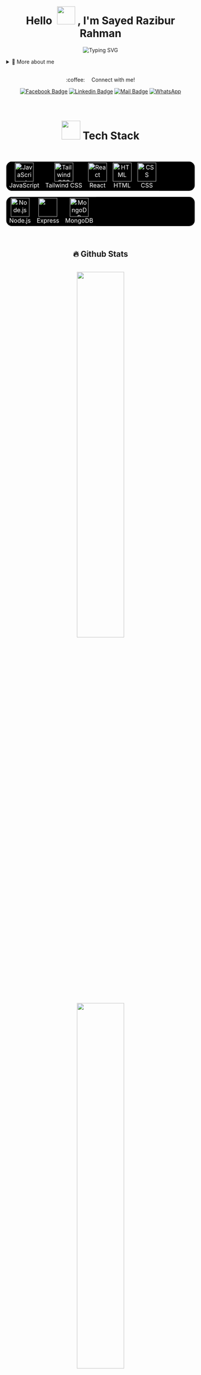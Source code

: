 <p>
<h1 align="center">Hello &nbsp;<a href="https://avipatilweb.ml/"><img src="https://github.com/KenanGain/KenanGain/blob/main/icons/wave.gif" width="48"></a> , I'm Sayed Razibur Rahman</h1>
<p align="center">
<img src="https://readme-typing-svg.herokuapp.com?font=Fira+Code&pause=1000&color=9400D3&center=true&vCenter=true&width=435&lines=Full-Stack+Developer" alt="Typing SVG" />
</p>

<div>
<details>
  <summary>🧑 More about me</summary>

- 🔭 I’m currently on a journey to build **great** things
- 🌱 I’m currently learning **everything** 🤓
- 👨‍💻 Check out my projects [here](https://github.com/SayedRazibur?tab=repositories)
- 💬 Feel free to ask me about **web development, UI/UX design, and React**
- 📫 Reach me out at **sayedrazibur@gmail.com**
</details>
</div>



<br>




<p align="center">:coffee: &emsp;Connect with me!</p>

<div align="center"> 
  
[![Facebook Badge](https://img.shields.io/badge/Facebook-1877F2?style=for-the-badge&logo=facebook&logoColor=white)](https://facebook.com/SayedRazibur) [![Linkedin Badge](https://img.shields.io/badge/LinkedIn-0077B5?style=for-the-badge&logo=linkedin&logoColor=white)](https://www.linkedin.com/in/sayedrazibur/) [![Mail Badge](https://img.shields.io/badge/Gmail-D14836?style=for-the-badge&logo=gmail&logoColor=white)](mailto:sayedrazibur@gmail.com) [![WhatsApp](https://img.shields.io/badge/WhatsApp-25D366?style=for-the-badge&logo=whatsapp&logoColor=white)](https://wa.me/8801632537236?text=As-Salamu%20Alaikum!)
</div>
  









<br>




<h1 align="center"><img src="https://media2.giphy.com/media/QssGEmpkyEOhBCb7e1/giphy.gif?cid=ecf05e47a0n3gi1bfqntqmob8g9aid1oyj2wr3ds3mg700bl&rid=giphy.gif" width="50px" height="50px"> Tech Stack</h1>
<br>
<div align="center">
<table style="background-color: black; color: white; border: none; border-radius: 15px; overflow: hidden;">
  <tbody>
    <tr>
     <td align="center" style="border: none;">
        <a href="https://developer.mozilla.org/en-US/docs/Web/JavaScript" style="color: white;">
          <img src="https://techstack-generator.vercel.app/js-icon.svg" alt="JavaScript" width="50" height="50"/>
        </a>
        <br>JavaScript
      </td>
      <td align="center" style="border: none;">
        <a href="https://tailwindcss.com/" style="color: white;">
          <img src="https://cdn.worldvectorlogo.com/logos/tailwindcss.svg" width="50" height="50" alt="Tailwind CSS"/>
        </a>
        <br>Tailwind CSS
      </td>
      <td align="center" style="border: none;">
        <a href="https://reactjs.org/" style="color: white;">
          <img src="https://techstack-generator.vercel.app/react-icon.svg" alt="React" width="50" height="50"/>
        </a>
        <br>React
      </td>
      <td align="center" style="border: none;">
        <a href="https://developer.mozilla.org/en-US/docs/Web/HTML" style="color: white;">
          <img src="https://cdn.worldvectorlogo.com/logos/html-1.svg" width="50" height="50" alt="HTML"/>
        </a>
        <br>HTML
      </td>
      <td align="center" style="border: none;">
        <a href="https://developer.mozilla.org/en-US/docs/Web/CSS" style="color: white;">
          <img src="https://cdn.worldvectorlogo.com/logos/css-3.svg" width="50" height="50" alt="CSS"/>
        </a>
        <br>CSS
      </td>
    </tr>
  </tbody>
</table>
</div>

<div align="center">
<table style="background-color: black; color: white; border: none; border-radius: 15px; overflow: hidden;">
  <tbody>
    <tr>
      <td align="center" style="border: none;">
        <img src="https://cdn.worldvectorlogo.com/logos/nodejs-icon.svg" width="50" height="50" alt="Node.js"/><br>Node.js
      </td>
      <td align="center" style="border: none;">
        <img src="https://skillicons.dev/icons?i=express" width="50" height="50"/><br>Express
      </td>
       <td align="center" style="border: none;">
        <img src="https://skillicons.dev/icons?i=mongodb" alt="MongoDB" width="50" height="50"/><br>MongoDB
      </td>
    </tr>
  </tbody>
</table>
</div>


<br>


<h2 align="center">🔥 Github Stats</h2>
<br>

<div align="center">
  <a href="https://github.com/SayedRazibur"><img width="50%" src="https://github-readme-stats.vercel.app/api?username=SayedRazibur&theme=codeSTACKr&hide_border=true&include_all_commits=true&count_private=true"></a>
  <a href="https://github.com/SayedRazibur"><img width="50%" src="https://nirzak-streak-stats.vercel.app/?user=SayedRazibur&theme=codeSTACKr&hide_border=true"></a>
  <a href="https://github.com/SayedRazibur"><img width="50%" src="https://github-readme-stats.vercel.app/api/top-langs/?username=SayedRazibur&theme=codeSTACKr&hide_border=true&include_all_commits=true&count_private=true&layout=compact"></a>
</div>

<br>




<h2 align="center">📘 Top Repositories</h2>
<br>
<div align="center">
  <table>
    <tr>
      <td>
        <a href="https://github.com/SayedRazibur/chat-app"><img width="100%" src="https://denvercoder1-github-readme-stats.vercel.app/api/pin/?username=SayedRazibur&repo=chat-app&hide_border=true&icon_color=F8D866&theme=codeSTACKr&show_icons=false" alt="readme-typing-svg"></a>
      </td>
      <td>
        <a href="https://github.com/SayedRazibur/QuizMaster"><img width="100%" src="https://denvercoder1-github-readme-stats.vercel.app/api/pin?username=SayedRazibur&repo=QuizMaster&theme=codeSTACKr&icon_color=F8D866&hide_border=true&show_icons=false" alt="custom-icon-badges"></a>
      </td>
    </tr>
    <tr>
       <td>
       <a href="https://github.com/SayedRazibur/Neomorphic-Studio"><img width="100%" src="https://denvercoder1-github-readme-stats.vercel.app/api/pin?username=SayedRazibur&repo=Neomorphic-Studio&theme=codeSTACKr&icon_color=F8D866&hide_border=true&show_icons=false" alt="custom-icon-badges"></a>
      </td>
      <td>
       <a href="https://github.com/SayedRazibur/Responsive-Showcase"><img width="100%" src="https://denvercoder1-github-readme-stats.vercel.app/api/pin?username=SayedRazibur&repo=Responsive-Showcase&theme=codeSTACKr&icon_color=F8D866&hide_border=true&show_icons=false" alt="custom-icon-badges"></a>
      </td>
    </tr>
    <tr >
      <td  align="center" colspan="2">        
        <a href="https://github.com/SayedRazibur?tab=repositories"><img alt="All Repositories" title="All Repositories" src="https://custom-icon-badges.herokuapp.com/badge/-All%20Repos-2962FF?style=for-the-badge&logoColor=white&logo=repo"/></a>
      </td>
    </tr>
  </table>
</div>
